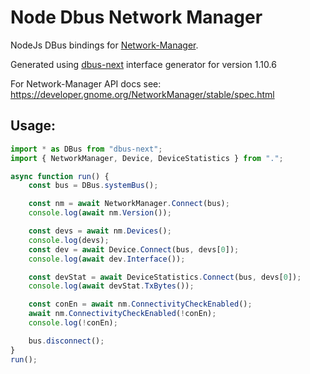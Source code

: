 # Node Dbus Network Manager

NodeJs DBus bindings for [Network-Manager](https://wiki.gnome.org/Projects/NetworkManager).

Generated using [dbus-next](https://github.com/dbusjs/node-dbus-next) interface generator for version 1.10.6

For Network-Manager API docs see: https://developer.gnome.org/NetworkManager/stable/spec.html

## Usage:
```js
import * as DBus from "dbus-next";
import { NetworkManager, Device, DeviceStatistics } from ".";

async function run() {
    const bus = DBus.systemBus();

    const nm = await NetworkManager.Connect(bus);
    console.log(await nm.Version());

    const devs = await nm.Devices();
    console.log(devs);
    const dev = await Device.Connect(bus, devs[0]);
    console.log(await dev.Interface());

    const devStat = await DeviceStatistics.Connect(bus, devs[0]);
    console.log(await devStat.TxBytes());

    const conEn = await nm.ConnectivityCheckEnabled();
    await nm.ConnectivityCheckEnabled(!conEn);
    console.log(!conEn);

    bus.disconnect();
}
run();

```
